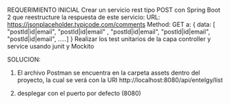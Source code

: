 REQUERIMIENTO INICIAL Crear un servicio rest tipo POST con Spring Boot 2 que reestructure la respuesta de este servicio: URL: https://jsonplaceholder.typicode.com/comments Method: GET a: { data: [ "postId|id|email", "postId|id|email" , "postId|id|email", "postId|id|email", "postId|id|email", .....] } Realizar los test unitarios de la capa controller y service usando junit y Mockito

SOLUCION:

1) El archivo Postman se encuentra en la carpeta assets dentro del proyecto, la cual se verá con la URI http://localhost:8080/api/entelgy/list

2) desplegar con el puerto por defecto (8080)
